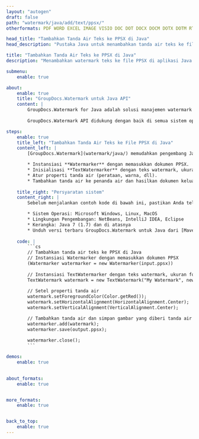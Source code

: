```yaml
---
layout: "autogen"
draft: false
path: "watermark/java/add/text/ppsx/"
otherformats: PDF WORD EXCEL IMAGE VISIO DOC DOT DOCX DOCM DOTX DOTM RTF TXT XLSX XLSM XLTM XLT XLTX XLS XLSB XLAM SXC PPTX PPTM PPSM POTM POT POTX PPT PPS ODT BMP GIF JPEG JP2 PNG TIFF WEBP VSD VDX VSDX VSTX VSX VSSX VSDM VSSM VSTM VTX VDW VSS VST

head_title: "Tambahkan Tanda Air Teks ke PPSX di Java"
head_description: "Pustaka Java untuk menambahkan tanda air teks ke file PPSX di aplikasi Java & J2SE menggunakan GroupDocs.Watermark API untuk Java"

title: "Tambahkan Tanda Air Teks ke PPSX di Java"
description: "Menambahkan watermark teks ke file PPSX di aplikasi Java & J2SE. Kelola ukuran tanda air, jenis font, sudut rotasi, dan posisi tanda air pada halaman dokumen, sesuai kebutuhan Anda."

submenu:
    enable: true

about:
    enable: true
    title: "GroupDocs.Watermark untuk Java API"
    content: |
        GroupDocs.Watermark for Java adalah solusi manajemen watermark lengkap untuk aplikasi Java. Pengembang dapat dengan cepat melakukan operasi manipulasi tanda air seperti; tambahkan, edit, cari, dan hapus berbagai jenis tanda air dari dalam dokumen semua format file populer. Mendukung bekerja dengan teks dan tanda air gambar dalam berbagai dokumen termasuk PDF, Microsoft Word, Excel, PowerPoint, Visio, Email dan format gambar.
        
        GroupDocs.Watermark API didukung dengan baik di semua sistem operasi utama dan versi Java termasuk J2SE 7.0 (1.7), J2SE 8.0 (1.8) dan Java 10.

steps:
    enable: true
    title_left: "Tambahkan Tanda Air Teks ke File PPSX di Java"
    content_left: |
        [GroupDocs.Watermark](watermark/java/) memudahkan pengembang Java untuk menambahkan tanda air teks dalam aplikasi mereka dengan menerapkan beberapa langkah mudah.

        * Instansiasi **Watermarker** dengan memasukkan dokumen PPSX.
        * Inisialisasi **TextWatermarker** dengan teks watermark, ukuran font dan gaya.
        * Atur properti tanda air (perataan, warna, dll).
        * Tambahkan tanda air ke penanda air dan hasilkan dokumen keluaran.
        
    title_right: "Persyaratan sistem"
    content_right: |
        Sebelum menjalankan contoh kode di bawah ini, pastikan Anda telah menginstal prasyarat berikut di sistem Anda.

        * Sistem Operasi: Microsoft Windows, Linux, MacOS
        * Lingkungan Pengembangan: NetBeans, IntelliJ IDEA, Eclipse
        * Kerangka: Java 7 (1.7) dan di atasnya
        * Unduh versi terbaru GroupDocs.Watermark untuk Java dari [Maven](https://repository.groupdocs.com/webapp/#/artifacts/browse/tree/General/repo/com/groupdocs/groupdocs-watermark)
        
    code: |
        ```cs
        // Tambahkan tanda air teks ke PPSX di Java
        // Instansiasi Watermarker dengan memasukkan dokumen PPSX
        (Watermarker watermarker = new Watermarker(input.ppsx))
        
        // Instansiasi TextWatermarker dengan teks watermark, ukuran font dan gaya
        TextWatermark watermark = new TextWatermark("My Watermark", new Font("Arial", 36));
            
        // Setel properti tanda air
        watermark.setForegroundColor(Color.getRed());
        watermark.setHorizontalAlignment(HorizontalAlignment.Center);
        watermark.setVerticalAlignment(VerticalAlignment.Center);

        // Tambahkan tanda air dan simpan gambar yang diberi tanda air
        watermarker.add(watermark);
        watermarker.save(output.ppsx);
        
        watermarker.close();
        ```        

demos:
    enable: true
        

about_formats:
    enable: true


more_formats:
    enable: true


back_to_top:
    enable: true
---
```

